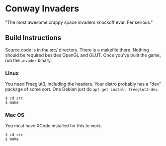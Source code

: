 # Conway Invaders

"The most awesome crappy space invaders knockoff evar. Fer serious."

## Build Instructions

Source code is in the src/ directory. There is a makefile there. Nothing should
be required besides OpenGL and GLUT. Once you've built the game, run the
`invader` binary.

### Linux

You need Freeglut3, including the headers. Your distro probably has a "dev"
package of some sort. One Debian just do `apt-get install freeglut3-dev`.

    $ cd src
    $ make

### Mac OS

You must have XCode installed for this to work.

    $ cd src
    $ make

